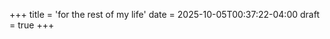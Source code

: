 +++
title = 'for the rest of my life'
date = 2025-10-05T00:37:22-04:00
draft = true
+++


<!-- 
- the bridge, taken down. 
  - the time i climbed it. no documentation. peace.
  - now its gone.
- emptiness of the modern world 
  - (bloor street west)
  - goals and the future
- teenager stuff (this too, will pass) 
  - anger
  - no more bridge,
  - identity
-->